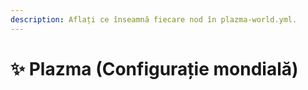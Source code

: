 ```yaml
---
description: Aflați ce înseamnă fiecare nod în plazma-world.yml.
---
```


# ✨ Plazma (Configurație mondială)
